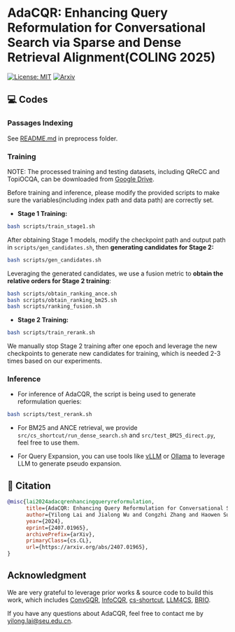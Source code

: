 # AdaCQR: Enhancing Query Reformulation for Conversational Search via Sparse and Dense Retrieval Alignment(COLING 2025)
[![License: MIT](https://img.shields.io/badge/License-MIT-orange.svg)](https://opensource.org/licenses/MIT) [![Arxiv](https://img.shields.io/badge/arXiv-2407.01965-B21A1B)](https://arxiv.org/abs/2407.01965)

## 💻 Codes
### Passages Indexing
See [README.md](https://github.com/init0xyz/AdaCQR/blob/main/preprocess/README.md) in preprocess folder.

### Training
NOTE: The processed training and testing datasets, including QReCC and TopiOCQA, can be downloaded from [Google Drive](https://drive.google.com/file/d/1Rp6xSUbJ0apAB9Bhikl3wVsPUluwb-R0/view?usp=sharing).

Before training and inference, please modify the provided scripts to make sure the variables(including index path and data path) are correctly set.

- **Stage 1 Training:**
```bash
bash scripts/train_stage1.sh
```

After obtaining Stage 1 models, modify the checkpoint path and output path in ```scripts/gen_candidates.sh```, then **generating candidates for Stage 2:**
```bash
bash scripts/gen_candidates.sh
```

Leveraging the generated candidates, we use a fusion metric to **obtain the relative orders for Stage 2 training**:
```bash
bash scripts/obtain_ranking_ance.sh
bash scripts/obtain_ranking_bm25.sh
bash scripts/ranking_fusion.sh
```

- **Stage 2 Training:**
```bash
bash scripts/train_rerank.sh
```
We manually stop Stage 2 training after one epoch and leverage the new checkpoints to generate new candidates for training, which is needed 2-3 times based on our experiments.

### Inference
- For inference of AdaCQR, the script is being used to generate reformulation queries:
```bash
bash scripts/test_rerank.sh
```
- For BM25 and ANCE retrieval, we provide ```src/cs_shortcut/run_dense_search.sh``` and ```src/test_BM25_direct.py```, feel free to use them.

- For Query Expansion, you can use tools like [vLLM](https://docs.vllm.ai/en/latest/) or [Ollama](https://ollama.com/) to leverage LLM to generate pseudo expansion.

## 📖 Citation
```bibtex
@misc{lai2024adacqrenhancingqueryreformulation,
      title={AdaCQR: Enhancing Query Reformulation for Conversational Search via Sparse and Dense Retrieval Alignment}, 
      author={Yilong Lai and Jialong Wu and Congzhi Zhang and Haowen Sun and Deyu Zhou},
      year={2024},
      eprint={2407.01965},
      archivePrefix={arXiv},
      primaryClass={cs.CL},
      url={https://arxiv.org/abs/2407.01965}, 
}
```

## Acknowledgment
We are very grateful to leverage prior works & source code to build this work, which includes [ConvGQR](https://github.com/fengranMark/ConvGQR), [InfoCQR](https://github.com/smartyfh/InfoCQR), [cs-shortcut](https://github.com/naver-ai/cs-shortcut), [LLM4CS](https://github.com/kyriemao/LLM4CS), [BRIO](https://github.com/yixinL7/BRIO).

If you have any questions about AdaCQR, feel free to contact me by [yilong.lai@seu.edu.cn](mailto:yilong.lai@seu.edu.cn).
